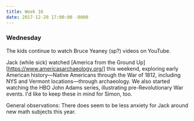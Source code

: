 ```yaml
---
title: Week 16
date: 2017-12-20 17:00:00 -0000
---
```

### Wednesday

The kids continue to watch Bruce Yeaney (sp?) videos on YouTube.

Jack (while sick) watched [America from the Ground Up][https://www.americasarchaeology.org/] this weekend, exploring early American history—Native Americans through the War of 1812, including NYS and Vermont locations—through archaeology. We also started watching the HBO John Adams series, illustrating pre-Revolutionary War events. I'd like to keep these in mind for Simon, too.

General observations: There does seem to be less anxiety for Jack around new math subjects this year.